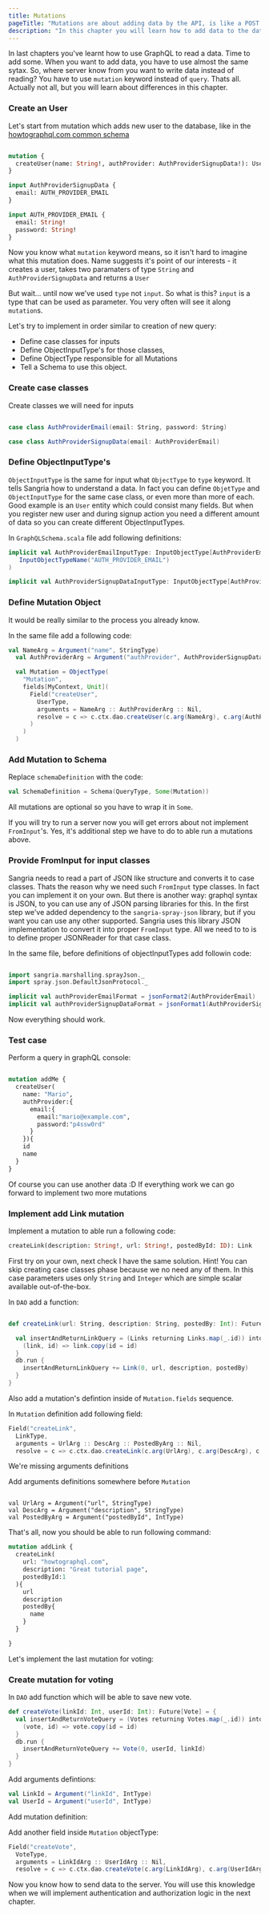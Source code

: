 ```yaml
---
title: Mutations
pageTitle: "Mutations are about adding data by the API, is like a POST query in the REST"
description: "In this chapter you will learn how to add data to the database and the difference between ObjetType and InputType."
---
```


In last chapters you've learnt how to use GraphQL to read a data. Time to add some.
When you want to add data, you have to use almost the same sytax. So, where server know from you want to write data instead of reading? You have to use `mutation` keyword instead of `query`. Thats all. Actually not all, but you will learn about differences in this chapter.

### Create an User

Let's start from mutation which adds new user to the database, like in the [howtographql.com common schema](https://github.com/howtographql/howtographql/blob/master/meta/structure.graphql)

```graphql

mutation {
  createUser(name: String!, authProvider: AuthProviderSignupData!): User
}

input AuthProviderSignupData {
  email: AUTH_PROVIDER_EMAIL
}

input AUTH_PROVIDER_EMAIL {
  email: String!
  password: String!
}
```

Now you know what `mutation` keyword means, so it isn't hard to imagine what this mutation does. Name suggests it's point of our interests - it creates a user, takes two paramaters of type `String` and `AuthProviderSignupData` and returns a `User`

But wait... until now we've used `type` not `input`. So what is this? `input` is a type that can be used as parameter. You very often will see it along `mutation`s.

Let's try to implement in order similar to creation of new query:

* Define case classes for inputs
* Define ObjectInputType's for those classes,
* Define ObjectType responsible for all Mutations
* Tell a Schema to use this object.


### Create case classes

<Instruction>

Create classes we will need for inputs

```scala

case class AuthProviderEmail(email: String, password: String)

case class AuthProviderSignupData(email: AuthProviderEmail)

```

</Instruction>

### Define ObjectInputType's

`ObjectInputType` is the same for input what `ObjectType` to `type` keyword.
It tells Sangria how to understand a data. In fact you can define `ObjetType` and `ObjectInputType` for the same case class, or even more than more of each. Good example is an `User` entity which could consist many fields. But when you register new user and during signup action you need a different amount of data so you can create different ObjectInputTypes.

<Instruction>

In `GraphQLSchema.scala` file add following definitions:

```scala
implicit val AuthProviderEmailInputType: InputObjectType[AuthProviderEmail] = deriveInputObjectType[AuthProviderEmail](
   InputObjectTypeName("AUTH_PROVIDER_EMAIL")
)

implicit val AuthProviderSignupDataInputType: InputObjectType[AuthProviderSignupData] = deriveInputObjectType[AuthProviderSignupData]()
```

</Instruction>

### Define Mutation Object

It would be really similar to the process you already know.

<Instruction>

In the same file add a following code:

```scala
val NameArg = Argument("name", StringType)
  val AuthProviderArg = Argument("authProvider", AuthProviderSignupDataInputType)

  val Mutation = ObjectType(
    "Mutation",
    fields[MyContext, Unit](
      Field("createUser",
        UserType,
        arguments = NameArg :: AuthProviderArg :: Nil,
        resolve = c => c.ctx.dao.createUser(c.arg(NameArg), c.arg(AuthProviderArg))
      )
    )
  )
```

</Instruction>

### Add Mutation to Schema

<Instruction>

Replace `schemaDefinition` with the code:

```scala
val SchemaDefinition = Schema(QueryType, Some(Mutation))
```

All mutations are optional so you have to wrap it in `Some`.

If you will try to run a server now you will get errors about not implement `FromInput`'s.
Yes, it's additional step we have to do to able run a mutations above.

### Provide FromInput for input classes

Sangria needs to read a part of JSON like structure and converts it to case classes. Thats the reason why we need such `FromInput` type classes. In fact you can implement it on your own. But there is another way: graphql syntax is JSON, to you can use any of JSON parsing libraries for this.
In the first step we've added dependency to the `sangria-spray-json` library, but if you want you can use any other supported. Sangria uses this library JSON implementation to convert it into proper `FromInput` type. All we need to to is to define proper JSONReader for that case class.

<Instruction>

In the same file, before definitions of objectInputTypes add followin code:

```scala

import sangria.marshalling.sprayJson._
import spray.json.DefaultJsonProtocol._

implicit val authProviderEmailFormat = jsonFormat2(AuthProviderEmail)
implicit val authProviderSignupDataFormat = jsonFormat1(AuthProviderSignupData)

```

</Instruction>  

Now everything should work.

### Test case

Perform a query in graphQL console:

```graphql

mutation addMe {
  createUser(
    name: "Mario",
    authProvider:{
      email:{
        email:"mario@example.com",
        password:"p4ssw0rd"
      }
    }){
    id
    name
  }
}
```

Of course you can use another data :D If everything work we can go forward to implement two more mutations

### Implement add Link mutation

Implement a mutation to able run a following code:

```graphql
createLink(description: String!, url: String!, postedById: ID): Link
```

First try on your own, next check I have the same solution.
Hint! You can skip creating case classes phase because we no need any of them. In this case parameters uses only `String` and `Integer` which are simple scalar available out-of-the-box.

<Instruction>

In `DAO` add a function:

```scala

def createLink(url: String, description: String, postedBy: Int): Future[Link] = {

  val insertAndReturnLinkQuery = (Links returning Links.map(_.id)) into {
    (link, id) => link.copy(id = id)
  }
  db.run {
    insertAndReturnLinkQuery += Link(0, url, description, postedBy)
  }
}

```

</Instruction>

Also add a mutation's defintion inside of `Mutation.fields` sequence.

<Instruction>

In `Mutation` definition add following field:

```scala
Field("createLink",
  LinkType,
  arguments = UrlArg :: DescArg :: PostedByArg :: Nil,
  resolve = c => c.ctx.dao.createLink(c.arg(UrlArg), c.arg(DescArg), c.arg(PostedByArg)))
```

</Instruction>

We're missing arguments definitions

<Instruction>

Add arguments definitions somewhere before `Mutation`

```

val UrlArg = Argument("url", StringType)
val DescArg = Argument("description", StringType)
val PostedByArg = Argument("postedById", IntType)

```

</Instruction>

That's all, now you should be able to run following command:

```graphql
mutation addLink {
  createLink(
    url: "howtographql.com",
    description: "Great tutorial page",
    postedById:1
  ){
    url
    description
    postedBy{
      name
    }
  }

}
```

Let's implement the last mutation for voting:

### Create mutation for voting

<Instruction>

In `DAO` add function which will be able to save new vote.

```scala
def createVote(linkId: Int, userId: Int): Future[Vote] = {
  val insertAndReturnVoteQuery = (Votes returning Votes.map(_.id)) into {
    (vote, id) => vote.copy(id = id)
  }
  db.run {
    insertAndReturnVoteQuery += Vote(0, userId, linkId)
  }
}
```

</Instruction>

Add arguments defintions:

```scala
val LinkId = Argument("linkId", IntType)
val UserId = Argument("userId", IntType)
```

</Instruction>

Add mutation definition:

<Instruction>

Add another field inside `Mutation` objectType:

```scala
Field("createVote",
  VoteType,
  arguments = LinkIdArg :: UserIdArg :: Nil,
  resolve = c => c.ctx.dao.createVote(c.arg(LinkIdArg), c.arg(UserIdArg)))
```

</Instruction>

Now you know how to send data to the server. You will use this knowledge when we will implement authentication and authorization logic in the next chapter.
